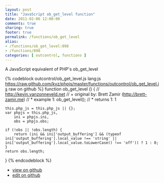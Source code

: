 ```yaml
---
layout: post
title: "JavaScript ob_get_level function"
date: 2011-02-06 12:00:00
comments: true
sharing: true
footer: true
permalink: /functions/ob_get_level
alias:
- /functions/ob_get_level:898
- /functions/898
categories: [ outcontrol, functions ]
---
```

A JavaScript equivalent of PHP's ob_get_level
<!-- more -->
{% codeblock outcontrol/ob_get_level.js lang:js https://raw.github.com/kvz/phpjs/master/functions/outcontrol/ob_get_level.js raw on github %}
function ob_get_level () {
    // http://kevin.vanzonneveld.net
    // +   original by: Brett Zamir (http://brett-zamir.me)
    // *     example 1: ob_get_level();
    // *     returns 1: 1

    this.php_js = this.php_js || {};
    var phpjs = this.php_js,
        ini = phpjs.ini,
        obs = phpjs.obs;

    if (!obs || !obs.length) {
        return (ini && ini['output_buffering'] && (typeof ini['output_buffering'].local_value !== 'string' || ini['output_buffering'].local_value.toLowerCase() !== 'off')) ? 1 : 0;
    }
    return obs.length;
}
{% endcodeblock %}
<ul>
 <li><a href="https://github.com/kvz/phpjs/blob/master/functions/outcontrol/ob_get_level.js">view on github</a></li>
 <li><a href="https://github.com/kvz/phpjs/edit/master/functions/outcontrol/ob_get_level.js">edit on github</a></li>
</ul>
